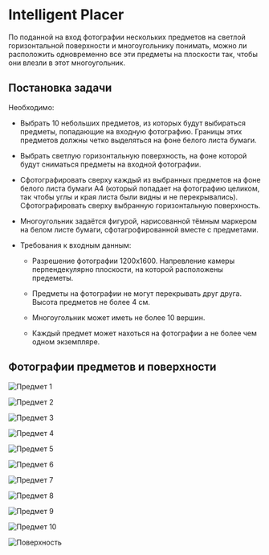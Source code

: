 # Intelligent Placer

По поданной на вход фотографии нескольких предметов на светлой горизонтальной поверхности и многоугольнику понимать, можно ли расположить одновременно все эти предметы на плоскости так, чтобы они влезли в этот многоугольник.

## Постановка задачи
Необходимо:
* Выбрать 10 небольших предметов, из которых будут выбираться предметы, попадающие на входную фотографию. Границы этих предметов должны четко выделяться на фоне белого листа бумаги.

* Выбрать светлую горизонтальную поверхность, на фоне которой будут сниматься предметы на входной фотографии.

* Сфотографировать сверху каждый из выбранных предметов на фоне белого листа бумаги А4 (который попадает на фотографию целиком, так чтобы углы и края листа были видны и не перекрывались). Сфотографировать сверху выбранную горизонтальную поверхность.

* Многоугольник задаётся фигурой, нарисованной тёмным маркером на белом листе бумаги, сфотагрофированной вместе с предметами.

* Требования к входным данным:
    * Разрешение фотографии 1200x1600. Напревление камеры перпендекулярно плоскости, на которой расположены предеметы.

    * Предметы на фотографии не могут перекрывать друг друга.
    Высота предметов не более 4 см.

    * Многоугольник может иметь не более 10 вершин.

    * Каждый предмет может нахоться на фотографии а не более чем одном экземпляре.

## Фотографии предметов и поверхности
![Предмет 1](https://github.com/kirillkuks/sem_gap_big/blob/develop/images/object1.jpg)

![Предмет 2](https://github.com/kirillkuks/sem_gap_big/blob/develop/images/object2.jpg)

![Предмет 3](https://github.com/kirillkuks/sem_gap_big/blob/develop/images/object3.jpg)

![Предмет 4](https://github.com/kirillkuks/sem_gap_big/blob/develop/images/object4.jpg)

![Предмет 5](https://github.com/kirillkuks/sem_gap_big/blob/develop/images/object5.jpg)

![Предмет 6](https://github.com/kirillkuks/sem_gap_big/blob/develop/images/object6.jpg)

![Предмет 7](https://github.com/kirillkuks/sem_gap_big/blob/develop/images/object7.jpg)

![Предмет 8](https://github.com/kirillkuks/sem_gap_big/blob/develop/images/object8.jpg)

![Предмет 9](https://github.com/kirillkuks/sem_gap_big/blob/develop/images/object9.jpg)

![Предмет 10](https://github.com/kirillkuks/sem_gap_big/blob/develop/images/object10.jpg)

![Поверхность](https://github.com/kirillkuks/sem_gap_big/blob/develop/images/surface.jpg)
